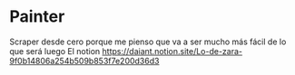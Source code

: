 # Painter
Scraper desde cero porque me pienso que va a ser mucho más fácil de lo que será luego
El notion
https://daiant.notion.site/Lo-de-zara-9f0b14806a254b509b853f7e200d36d3

